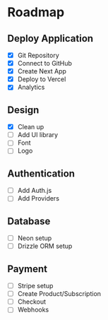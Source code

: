 # Roadmap

## Deploy Application

- [x] Git Repository
- [x] Connect to GitHub
- [x] Create Next App
- [x] Deploy to Vercel
- [x] Analytics

## Design

- [x] Clean up
- [ ] Add UI library
- [ ] Font
- [ ] Logo

## Authentication

- [ ] Add Auth.js
- [ ] Add Providers

## Database

- [ ] Neon setup
- [ ] Drizzle ORM setup

## Payment

- [ ] Stripe setup
- [ ] Create Product/Subscription
- [ ] Checkout
- [ ] Webhooks
